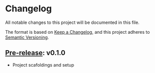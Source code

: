 # Changelog
All notable changes to this project will be documented in this file.

The format is based on [Keep a Changelog](https://keepachangelog.com/en/1.0.0/),
and this project adheres to [Semantic Versioning](https://semver.org/spec/v2.0.0.html).

## [Pre-release](https://github.com/in2workspace/in2-vc-verifier/releases/tag/v0.1.0): v0.1.0
- Project scafoldings and setup
